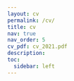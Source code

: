 ```yaml
---
layout: cv
permalink: /cv/
title: cv
nav: true
nav_order: 5
cv_pdf: cv_2021.pdf
description: 
toc:
  sidebar: left
---
```

